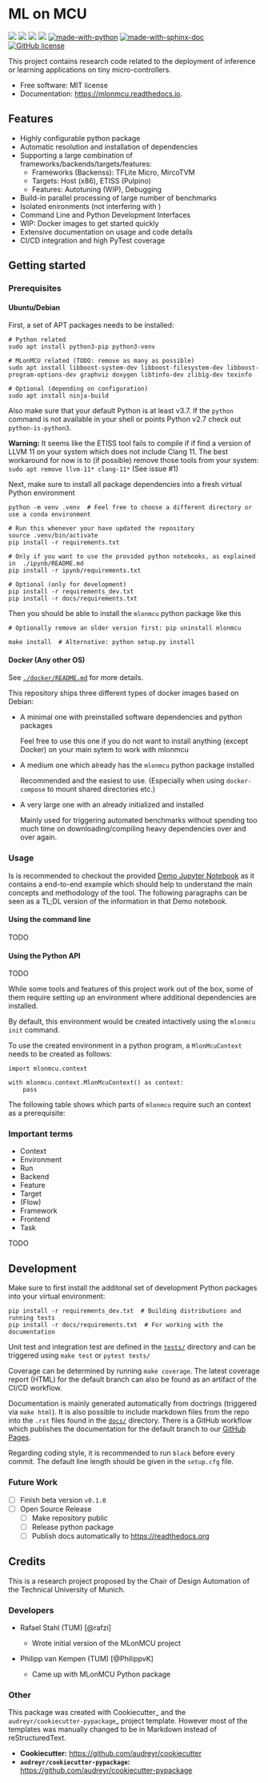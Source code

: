 # ML on MCU

[![](https://img.shields.io/pypi/v/mlonmcu.svg)](https://pypi.python.org/pypi/mlonmcu)
[![](https://github.com/tum-ei-eda/mlonmcu/actions/workflows/cicd.yml/badge.svg)](https://github.com/tum-ei-eda/mlonmcu/actions/workflows/cicd.yml)
[![](https://readthedocs.org/projects/mlonmcu/badge/?version=latest)](https://mlonmcu.readthedocs.io/en/latest/?version=latest)
![](https://byob.yarr.is/tum-ei-eda/mlonmcu/coverage)
[![made-with-python](https://img.shields.io/badge/Made%20with-Python-1f425f.svg)](https://www.python.org/)
[![made-with-sphinx-doc](https://img.shields.io/badge/Made%20with-Sphinx-1f425f.svg)](https://www.sphinx-doc.org/)
[![GitHub license](https://img.shields.io/github/license/tum-ei-eda/mlonmcu.svg)](https://github.com/tum-ei-eda/mlonmcu/blob/main/LICENSE)

This project contains research code related to the deployment of inference or learning applications on tiny micro-controllers.


* Free software: MIT license
* Documentation: https://mlonmcu.readthedocs.io.


## Features

- Highly configurable python package
- Automatic resolution and installation of dependencies
- Supporting a large combination of frameworks/backends/targets/features:
  - Frameworks (Backenss): TFLite Micro, MircoTVM
  - Targets: Host (x86), ETISS (Pulpino)
  - Features: Autotuning (WIP), Debugging
- Build-in parallel processing of large number of benchmarks
- Isolated enironments (not interfering with )
- Command Line and Python Development Interfaces
- WIP: Docker images to get started quickly
- Extensive documentation on usage and code details
- CI/CD integration and high PyTest coverage

## Getting started

### Prerequisites

#### Ubuntu/Debian

First, a set of APT packages needs to be installed:

```
# Python related
sudo apt install python3-pip python3-venv

# MLonMCU related (TODO: remove as many as possible)
sudo apt install libboost-system-dev libboost-filesystem-dev libboost-program-options-dev graphviz doxygen libtinfo-dev zlib1g-dev texinfo

# Optional (depending on configuration)
sudo apt install ninja-build
```

Also make sure that your default Python is at least v3.7. If the `python` command is not available in your shell or points Python v2.7 check out `python-is-python3`.

**Warning:** It seems like the ETISS tool fails to compile if if find a version of LLVM 11 on your system which does not include Clang 11. The best workaround for now is to (if possible) remove those tools from your system: `sudo apt remove llvm-11* clang-11*` (See issue #1)

Next, make sure to install all package dependencies into a fresh virtual Python environment

```
python -m venv .venv  # Feel free to choose a different directory or use a conda environment

# Run this whenever your have updated the repository
source .venv/bin/activate
pip install -r requirements.txt

# Only if you want to use the provided python notebooks, as explained in  ./ipynb/README.md
pip install -r ipynb/requirements.txt

# Optional (only for development)
pip install -r requirements_dev.txt
pip install -r docs/requirements.txt
```

Then you should be able to install the `mlonmcu` python package like this

```
# Optionally remove an older version first: pip uninstall mlonmcu

make install  # Alternative: python setup.py install
```

#### Docker (Any other OS)

See [`./docker/README.md`](./docker/README.md) for more details.

This repository ships three different types of docker images based on Debian:

- A minimal one with preinstalled software dependencies and python packages

  Feel free to use this one if you do not want to install anything (except Docker) on your main sytem to work with mlonmcu
- A medium one which already has the `mlonmcu` python package installed

  Recommended and the easiest to use. (Especially when using `docker-compose` to mount shared directories etc.)

- A very large one with an already initialized and installed

  Mainly used for triggering automated benchmarks without spending too much time on downloading/compiling heavy dependencies over and over again.

### Usage

Is is recommended to checkout the provided [Demo Jupyter Notebook](./ipynb/Demo.ipynb) as it contains a end-to-end example which should help to understand the main concepts and methodology of the tool. The following paragraphs can be seen as a TL;DL version of the information in that Demo notebook.

#### Using the command line

TODO

#### Using the Python API

TODO

While some tools and features of this project work out of the box, some of them require setting up an environment where additional dependencies are installed.

By default, this environment would be created intactively using the `mlonmcu init` command.

To use the created environment in a python program, a `MlonMcuContext` needs to be created as follows:

```
import mlonmcu.context

with mlonmcu.context.MlonMcuContext() as context:
    pass
```

The following table shows which parts of `mlonmcu` require such an context as a prerequisite:

### Important terms

- Context
- Environment
- Run
- Backend
- Feature
- Target
- (Flow)
- Framework
- Frontend
- Task

TODO
## Development

Make sure to first install the additonal set of development Python packages into your virtual environment:

```
pip install -r requirements_dev.txt  # Building distributions and running tests
pip install -r docs/requirements.txt  # For working with the documentation
```

Unit test and integration test are defined in the [`tests/`](./tests/) directory and can be triggered using `make test` or `pytest tests/`

Coverage can be determined by running `make coverage`. The latest coverage report (HTML) for the default branch can also be found as an artifact of the CI/CD workflow.

Documentation is mainly generated automatically from doctrings (triggered via `make html`). It is also possible to include markdown files from the repo into the `.rst` files found in the [`docs/`](./docs/) directory. There is a GitHub workflow which publishes the documentation for the default branch to our [GitHub Pages](https://tum-ei-eda.github.io/mlonmcu).

Regarding coding style, it is recommended to run `black` before every commit. The default line length should be given in the `setup.cfg` file.

### Future Work

- [ ] Finish beta version `v0.1.0`
- [ ] Open Source Release
  - [ ] Make repository public
  - [ ] Release python package
  - [ ] Publish docs automatically to https://readthedocs.org

## Credits

This is a research project proposed by the Chair of Design Automation of the Technical University of Munich.

### Developers

- Rafael Stahl (TUM) [@rafzi]

  - Wrote initial version of the MLonMCU project

- Philipp van Kempen (TUM) [@PhilippvK]

  - Came up with MLonMCU Python package


### Other
This package was created with Cookiecutter_ and the `audreyr/cookiecutter-pypackage`_ project template. However most of the templates was manually changed to be in Markdown instead of reStructuredText.

- **Cookiecutter:** https://github.com/audreyr/cookiecutter
- **`audreyr/cookiecutter-pypackage`:** https://github.com/audreyr/cookiecutter-pypackage
